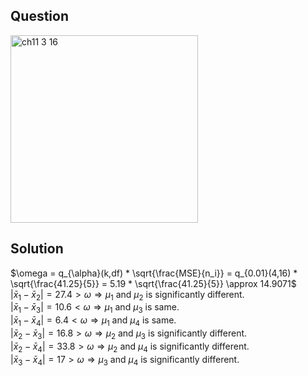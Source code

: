 ## Question
<img width="300" alt="ch11 3 16" src="https://github.com/user-attachments/assets/6a00c0f0-0552-43d9-b4c1-783eccabe3f7" />

## Solution
$\omega = q_{\alpha}(k,df) * \sqrt{\frac{MSE}{n_i}} = q_{0.01}(4,16) * \sqrt{\frac{41.25}{5}} = 5.19 * \sqrt{\frac{41.25}{5}} \approx 14.9071$   
$| \bar{x}_1 - \bar{x}_2 | = 27.4 > \omega \Rightarrow \mu_1$ and $\mu_2$ is significantly different.  
$| \bar{x}_1 - \bar{x}_3 | = 10.6 < \omega \Rightarrow \mu_1$ and $\mu_3$ is same.  
$| \bar{x}_1 - \bar{x}_4 | = 6.4 < \omega \Rightarrow \mu_1$ and $\mu_4$ is same.  
$| \bar{x}_2 - \bar{x}_3 | = 16.8 > \omega \Rightarrow \mu_2$ and $\mu_3$ is significantly different.  
$| \bar{x}_2 - \bar{x}_4 | = 33.8 > \omega \Rightarrow \mu_2$ and $\mu_4$ is significantly different.  
$| \bar{x}_3 - \bar{x}_4 | = 17 > \omega \Rightarrow \mu_3$ and $\mu_4$ is significantly different.  




